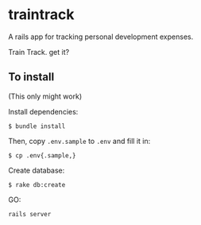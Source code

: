 # traintrack

A rails app for tracking personal development expenses.

Train Track. get it?

## To install

(This only might work)

Install dependencies:

```
$ bundle install
```

Then, copy `.env.sample` to `.env` and fill it in:

```
$ cp .env{.sample,}
```

Create database:

```
$ rake db:create
```

GO:

```
rails server
```
